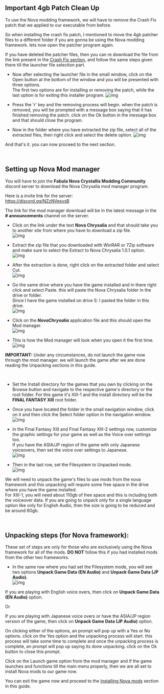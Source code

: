 ## Important 4gb Patch Clean Up

To use the Nova modding framework, we will have to remove the Crash Fix patch that we applied to our executable from before.

So when installing the crash fix patch, I mentioned to move the 4gb patcher files to a different folder if you are gonna be using the Nova modding framework. lets now open the patcher program again.

If you have deleted the patcher files, then you can re download the file from the link present in the [Crash Fix section](https://github.com/Surihix/Fixing-enhancing-Final-Fantasy-XIII/blob/main/docs/important_fixes.md#crash-fix), and follow the same steps given there till the launcher file selection part.

- Now after selecting the launcher file in the small window, click on the Open button at the bottom of the window and you will be presented with three options.
<br>The first two options are for installing or removing the patch, while the last option is for exiting this installer program.
![img](images/important_fixes/crash_fix/crash_fix_6.png)

- Press the 'r' key and the removing process will begin. when the patch is removed, you will be prompted with a message box saying that it has finished removing the patch. click on the Ok button in the message box and that should close the program.

- Now in the folder where you have extracted the zip file, select all of the extracted files, then right click and select the delete option.
![img](images/important_fixes/crash_fix/crash_fix_7.png)

And that's it. you can now proceed to the next section.

<br>

## Setting up Nova Mod manager

You will have to join the **Fabula Nova Crystallis Modding Community** discord server to download the Nova Chrysalia mod manager program.

Here is a invite link for the server:
<br>https://discord.gg/NZzNVesvsB

The link for the mod manager download will be in the latest message in the **# announcements** channel on the server. 

- Click on the link under the text **Nova Chrysalia** and that should take you to another site from where you have to download a zip file.
<br>![img](images/nova_modding_framework/setting_up_nova_mod_manager/nova-img1.png)

- Extract the zip file that you downloaded with WinRAR or 7Zip software and make sure to select the Extract to Nova Chrysalia 1.0.1 option.
<br>![img](images/nova_modding_framework/setting_up_nova_mod_manager/nova-img2.png)

- After the extraction is done, right click on the extracted folder and select Cut.
<br>![img](images/nova_modding_framework/setting_up_nova_mod_manager/nova-img3.png)

- Go the same drive where you have the game installed and in there right click and select Paste. this will paste the Nova Chrysalia folder in the drive or folder. 
<br>Since I have the game installed on drive S: I pasted the folder in this drive.
<br>![img](images/nova_modding_framework/setting_up_nova_mod_manager/nova-img4.png)

- Click on the ***NovaChrysalia*** application file and this should open the Mod manager.
<br>![img](images/nova_modding_framework/setting_up_nova_mod_manager/nova-img5.png)

- This is how the Mod manager will look when you open it the first time.
<br>![img](images/nova_modding_framework/setting_up_nova_mod_manager/nova-img6.png)

**IMPORTANT:** Under any circumstances, do not launch the game now through the mod manager. we will launch the game after we are done reading the Unpacking sections in this guide.

<br>

- Set the Install directory for the games that you own by clicking on the Browse button and navigate to the respective game's directory or the root folder. 
For this game it's XIII-1 and the install directory will be the **FINAL FANTASY XIII** root folder.

- Once you have located the folder in the small navigation window, click on it and then click the Select folder option in the navigation window.
<br>![img](images/nova_modding_framework/setting_up_nova_mod_manager/nova-img7.png)

- In the Final Fantasy XIII and Final Fantasy XIII-2 settings row, customize the graphic settings for your game as well as the Voice over settings too. 
<br>If you have the ASIA/JP region of the game with only Japanese voiceovers, then set the voice over settings to Japanese.
<br>![img](images/nova_modding_framework/setting_up_nova_mod_manager/nova-img8.png)

- Then in the last row, set the Filesystem to Unpacked mode.
<br>![img](images/nova_modding_framework/setting_up_nova_mod_manager/nova-img9.png)

We will need to unpack the game's files to use mods from the nova framework and this unpacking will require some free space in the drive where you have the game installed. 
<br>For XIII-1, you will need about 110gb of free space and this is including both the voiceover data. If you are going to unpack only for a single language option like only for English Audio, then the size is going to be reduced and be around 60gb.

<br>

## Unpacking steps (for Nova framework):

These set of steps are only for those who are exclusively using the Nova framework for all of the mods. **DO NOT** follow this if you had installed mods from the other two frameworks.
 
- In the same row where you had set the Filesystem mode, you will see two options **Unpack Game Data (EN Audio)** and **Unpack Game Data (JP Audio)**.
<br>![img](images/nova_modding_framework/unpacking_steps_(for_nova_framework)/nova-img10.png)

If you are playing with English voice overs, then click on **Unpack Game Data (EN Audio)** option. 

Or

If you are playing with Japanese voice overs or have the ASIA/JP region version of the game, then click on **Unpack Game Data (JP Audio)** option.

On clicking either of the options, an prompt will pop up with a Yes or No options. click on the Yes option and the unpacking process will start. this process will take some time to complete and once the unpacking process is complete, an prompt will pop up saying its done unpacking. click on the Ok button to close this prompt.

Click on the Launch game option from the mod manager and if the game launches and functions till the main menu properly, then we are all set to install Nova mods to our game now. 

You can exit the game now and proceed to the [Installing Nova mods](https://github.com/Surihix/Fixing-enhancing-Final-Fantasy-XIII/blob/main/docs/nova_mods.md) section in this guide.
